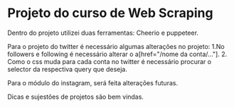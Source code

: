 # Projeto do curso de Web Scraping
Dentro do projeto utilizei duas ferramentas: 
Cheerio e puppeteer.


Para o projeto do twitter é necessário algumas alterações no projeto:
1.No followers e following é necessário alterar o a[href="/nome da conta/..."].
2. Como o css muda para cada conta no twitter é necessário procurar o selector da respectiva query que deseja.


Para o módulo do instagram, será feita alterações futuras.

Dicas e sujestões de projetos são bem vindas.
